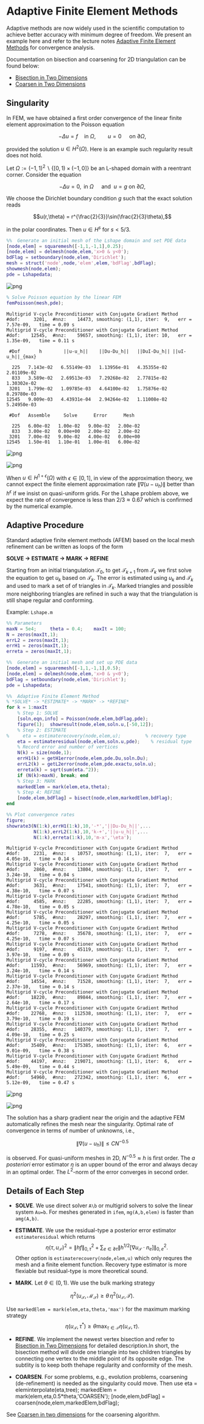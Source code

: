 # Adaptive Finite Element Methods

Adaptive methods are now widely used in the scientific computation to achieve better accuracy with minimum degree of freedom. We present an example here and refer to the lecture notes [Adaptive Finite Element Methods](https://www.math.uci.edu/~chenlong/226/Ch4AFEM.pdf) for convergence analysis.

Documentation on bisection and coarsening for 2D triangulation can be found below:
- [Bisection in Two Dimensions](bisectdoc.html)
- [Coarsen in Two Dimensions](coarsendoc.html)

## Singularity

In FEM, we have obtained a first order convergence of the linear finite element approximation to the Poisson equation

$$
-\Delta u = f \quad \text{in } \Omega, \qquad u=0 \quad \text{ on } \partial \Omega,
$$

provided the solution $u\in H^2(\Omega)$. Here is an example such regularity result does not hold. 

Let $\Omega:= (-1,1)^2 \backslash \{[0,1)\times(-1,0]\}$ be an L-shaped domain with a reentrant corner. Consider the equation

$$
-\Delta u = 0, \text{ in } \Omega  \quad \text{ and } \; 
u=g \text{ on } \partial \Omega,
$$

We choose the Dirichlet boundary condition $g$ such that the exact solution reads

$$u(r,\theta) = r^{\frac{2}{3}}\sin(\frac{2}{3}\theta),$$

in the polar coordinates. Then $u\in H^s$ for $s<5/3$.


```matlab
%%  Generate an initial mesh of the Lshape domain and set PDE data
[node,elem] = squaremesh([-1,1,-1,1],0.25);
[node,elem] = delmesh(node,elem,'x>0 & y<0');
bdFlag = setboundary(node,elem,'Dirichlet');
mesh = struct('node',node,'elem',elem,'bdFlag',bdFlag);
showmesh(node,elem);
pde = Lshapedata;
```


    
![png](afemdoc_files/afemdoc_3_0.png)
    



```matlab
% Solve Poisson equation by the linear FEM
femPoisson(mesh,pde);
```

    Multigrid V-cycle Preconditioner with Conjugate Gradient Method
    #dof:     3201,  #nnz:    14473, smoothing: (1,1), iter:  9,   err = 7.57e-09,   time = 0.09 s
    Multigrid V-cycle Preconditioner with Conjugate Gradient Method
    #dof:    12545,  #nnz:    59657, smoothing: (1,1), iter: 10,   err = 1.35e-09,   time = 0.11 s
    
     #Dof       h        ||u-u_h||    ||Du-Du_h||   ||DuI-Du_h|| ||uI-u_h||_{max}
    
      225   7.143e-02   6.55149e-03   1.13956e-01   4.35355e-02   2.01109e-02
      833   3.589e-02   2.69513e-03   7.29268e-02   2.77815e-02   1.30302e-02
     3201   1.799e-02   1.09785e-03   4.64100e-02   1.75876e-02   8.29780e-03
    12545   9.009e-03   4.43931e-04   2.94264e-02   1.11008e-02   5.24950e-03
    
     #Dof   Assemble     Solve      Error      Mesh    
    
      225   6.00e-02   1.00e-02   9.00e-02   2.00e-02
      833   3.00e-02   0.00e+00   2.00e-02   2.00e-02
     3201   7.00e-02   9.00e-02   4.00e-02   0.00e+00
    12545   1.50e-01   1.10e-01   1.00e-01   6.00e-02
    
    



    
![png](afemdoc_files/afemdoc_4_1.png)
    



    
![png](afemdoc_files/afemdoc_4_2.png)
    


When $u\in H^{1+\epsilon}(\Omega)$ with $\epsilon \in [0,1]$, in view of the approximation theory, we cannot expect the finite element
approximation rate $\|\nabla (u-u_h)\|$ better than $h^{\epsilon}$ if we insist on quasi-uniform grids. For the Lshape problem above, we expect the rate of convergence is less than $2/3 \approx 0.67$ which is confirmed by the numerical example.

## Adaptive Procedure

Standard adaptive finite element methods (AFEM) based on the local mesh refinement can be written as loops of the form

**SOLVE -> ESTIMATE -> MARK -> REFINE**

Starting from an initial triangulation $\mathcal  T_0$, to get $\mathcal T_{k+1}$ from $\mathcal T_k$ we first solve the equation to get $u_k$ based on $\mathcal T_k$. The error is estimated using $u_k$ and $\mathcal  T_k$ and used to mark a set of of triangles in $\mathcal T_k$. Marked triangles and possible more neighboring triangles are refined in such a way that the triangulation is still shape regular and conforming. 

Example: `Lshape.m`


```matlab
%% Parameters
maxN = 5e4;     theta = 0.4;    maxIt = 100; 
N = zeros(maxIt,1);   
errL2 = zeros(maxIt,1);   
errH1 = zeros(maxIt,1); 
erreta = zeros(maxIt,1);

%%  Generate an initial mesh and set up PDE data
[node,elem] = squaremesh([-1,1,-1,1],0.5);
[node,elem] = delmesh(node,elem,'x>0 & y<0');
bdFlag = setboundary(node,elem,'Dirichlet');
pde = Lshapedata;

%%  Adaptive Finite Element Method
% *SOLVE* -> *ESTIMATE* -> *MARK* -> *REFINE*
for k = 1:maxIt
    % Step 1: SOLVE
    [soln,eqn,info] = Poisson(node,elem,bdFlag,pde);
    figure(1);  showresult(node,elem,soln.u,[-50,12]);    
    % Step 2: ESTIMATE
%     eta = estimaterecovery(node,elem,u);         % recovery type
    eta = estimateresidual(node,elem,soln.u,pde);    % residual type
    % Record error and number of vertices
    N(k) = size(node,1);
    errH1(k) = getH1error(node,elem,pde.Du,soln.Du);
    errL2(k) = getL2error(node,elem,pde.exactu,soln.u);
    erreta(k) = sqrt(sum(eta.^2));
    if (N(k)>maxN), break; end        
    % Step 3: MARK
    markedElem = mark(elem,eta,theta);
    % Step 4: REFINE
    [node,elem,bdFlag] = bisect(node,elem,markedElem,bdFlag);
end

%% Plot convergence rates
figure;
showrate3(N(1:k),errH1(1:k),10,'-*','||Du-Du_h||',...
          N(1:k),errL2(1:k),10,'k-+','||u-u_h||',...
          N(1:k),erreta(1:k),10,'m-x','\eta');
```

    Multigrid V-cycle Preconditioner with Conjugate Gradient Method
    #dof:     2231,  #nnz:    10757, smoothing: (1,1), iter:  7,   err = 4.05e-10,   time = 0.14 s
    Multigrid V-cycle Preconditioner with Conjugate Gradient Method
    #dof:     2860,  #nnz:    13804, smoothing: (1,1), iter:  7,   err = 3.24e-10,   time = 0.04 s
    Multigrid V-cycle Preconditioner with Conjugate Gradient Method
    #dof:     3631,  #nnz:    17541, smoothing: (1,1), iter:  7,   err = 4.38e-10,   time = 0.07 s
    Multigrid V-cycle Preconditioner with Conjugate Gradient Method
    #dof:     4585,  #nnz:    22285, smoothing: (1,1), iter:  7,   err = 4.78e-10,   time = 0.05 s
    Multigrid V-cycle Preconditioner with Conjugate Gradient Method
    #dof:     5785,  #nnz:    28297, smoothing: (1,1), iter:  7,   err = 4.25e-10,   time = 0.05 s
    Multigrid V-cycle Preconditioner with Conjugate Gradient Method
    #dof:     7278,  #nnz:    35678, smoothing: (1,1), iter:  7,   err = 4.25e-10,   time = 0.07 s
    Multigrid V-cycle Preconditioner with Conjugate Gradient Method
    #dof:     9197,  #nnz:    45119, smoothing: (1,1), iter:  7,   err = 3.97e-10,   time = 0.09 s
    Multigrid V-cycle Preconditioner with Conjugate Gradient Method
    #dof:    11593,  #nnz:    56969, smoothing: (1,1), iter:  7,   err = 3.24e-10,   time = 0.14 s
    Multigrid V-cycle Preconditioner with Conjugate Gradient Method
    #dof:    14554,  #nnz:    71528, smoothing: (1,1), iter:  7,   err = 2.37e-10,   time = 0.14 s
    Multigrid V-cycle Preconditioner with Conjugate Gradient Method
    #dof:    18220,  #nnz:    89844, smoothing: (1,1), iter:  7,   err = 2.64e-10,   time = 0.17 s
    Multigrid V-cycle Preconditioner with Conjugate Gradient Method
    #dof:    22768,  #nnz:   112538, smoothing: (1,1), iter:  7,   err = 3.79e-10,   time = 0.19 s
    Multigrid V-cycle Preconditioner with Conjugate Gradient Method
    #dof:    28355,  #nnz:   140379, smoothing: (1,1), iter:  7,   err = 4.09e-10,   time = 0.25 s
    Multigrid V-cycle Preconditioner with Conjugate Gradient Method
    #dof:    35409,  #nnz:   175385, smoothing: (1,1), iter:  6,   err = 9.01e-09,   time = 0.38 s
    Multigrid V-cycle Preconditioner with Conjugate Gradient Method
    #dof:    44197,  #nnz:   219071, smoothing: (1,1), iter:  6,   err = 5.49e-09,   time = 0.44 s
    Multigrid V-cycle Preconditioner with Conjugate Gradient Method
    #dof:    54960,  #nnz:   272342, smoothing: (1,1), iter:  6,   err = 5.12e-09,   time = 0.47 s



    
![png](afemdoc_files/afemdoc_7_1.png)
    



    
![png](afemdoc_files/afemdoc_7_2.png)
    


The solution has a sharp gradient near the origin and the adaptive FEM automatically refines the mesh near the singularity. Optimal rate of convergence in terms of number of unknowns, i.e., 

$$\|\nabla (u - u_h) \|\leq C N^{-0.5}$$ 

is observed. For quasi-uniform meshes in 2D, $N^{-0.5} \approx h$ is first order. The *a posteriori* error estimator $\eta$ is an upper bound of the error and always decay in an optimal order. The $L^2$-norm of the error converges in second order.

## Details of Each Step

- **SOLVE**. We use direct solver `A\b` or multigrid solvers to solve the linear system `Au=b`. For meshes generated in `ifem`, `mg(A,b,elem)` is faster than `amg(A,b)`.

- **ESTIMATE**. We use the residual-type a posterior error estimator `estimateresidual` which returns 
$$
\eta(\tau,u_{\mathcal T})^2 = \|h f\|_{0,\tau}^2 + \sum _{e\in \partial \tau} \|h^{1/2}[\nabla u_{\mathcal T}\cdot n_e]\|_{0,e}^2.
$$
Other option is `estimaterecovery(node,elem,u)` which only requres the mesh and a finite element function. Recovery type estimator is more flexiable but residual-type is more theoretical sound. 

- **MARK**. Let $\theta \in (0,1)$. We use the bulk marking strategy 

$$
\eta ^2(u_{\mathcal T},\mathcal M_{\mathcal T})\geq \theta \, \eta ^2(u_{\mathcal T},\mathcal T).
$$

Use `markedElem = mark(elem,eta,theta,'max')` for the maximum marking strategy
$$
\eta (u_{\mathcal T},\tau ^*)\geq \theta \max _{\tau\in \mathcal T}\eta (u_{\mathcal T},\tau ).
$$

- **REFINE**. We implement the newest vertex bisection and refer to [Bisection in Two Dimensions](bisectdoc.html) for detailed description.In short, the bisection method will divide one triangle into two children triangles by connecting one vertex to the middle point of its opposite edge. The subtlity is to keep both thehape regularity and conformity of the mesh. 

- **COARSEN**. For some problems, e.g., evolution problems, coarsening (de-refinement) is needed as the singularity could move. Then use
        eta = eleminterpolate(eta,tree);
        markedElem = mark(elem,eta,0.5*theta,'COARSEN');
        [node,elem,bdFlag] = coarsen(node,elem,markedElem,bdFlag);
        
See [Coarsen in two dimensions](coarsendoc.html) for the coarsening algorithm.
